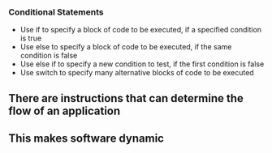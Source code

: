 ### Conditional Statements

* Use if to specify a block of code to be executed, if a specified condition is true
* Use else to specify a block of code to be executed, if the same condition is false
* Use else if to specify a new condition to test, if the first condition is false
* Use switch to specify many alternative blocks of code to be executed


## There are instructions that can determine the flow of an application 
## This makes software dynamic